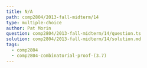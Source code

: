 ```yaml
---
title: N/A
path: comp2804/2013-fall-midterm/14
type: multiple-choice
author: Pat Morin
question: comp2804/2013-fall-midterm/14/question.ts
solution: comp2804/2013-fall-midterm/14/solution.md
tags:
  - comp2804
  - comp2804-combinatorial-proof-(3.7)
---
```

